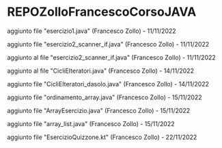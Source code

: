 # REPOZolloFrancescoCorsoJAVA

aggiunto file "esercizio1.java" (Francesco Zollo) - 11/11/2022

aggiunto file "esercizio2_scanner_if.java" (Francesco Zollo) - 11/11/2022

aggiunto al file "esercizio2_scanner_if.java" (Francesco Zollo) - 11/11/2022

aggiunto al file "CicliEIteratori.java" (Francesco Zollo) - 14/11/2022

aggiunto file "CicliEIteratori_dasolo.java" (Francesco Zollo) - 14/11/2022

aggiunto file "ordinamento_array.java" (Francesco Zollo) - 15/11/2022

aggiunto file "ArrayEsercizio.java" (Francesco Zollo) - 15/11/2022

aggiunto file "array_list.java" (Francesco Zollo) - 15/11/2022

aggiunto file "EsercizioQuizzone.kt" (Francesco Zollo) - 22/11/2022
